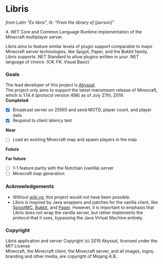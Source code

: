 # Libris
*from Latin "Ex libris", lit. "From the library of [person]"*    
  
A .NET Core and Common Language Runtime implementation of the Minecraft multiplayer server.   
  
Libris aims to feature similar levels of plugin support comparable to major Minecraft server technologies, like Spigot, Paper, and the Bukkit family. Libris supports .NET Standard to allow plugins written in your .NET language of choice. (C#, F#, Visual Basic)  

### Goals
The lead developer of this project is [Abyssal](http://github.com/abyssal).  
The project only aims to support the latest mainstream release of Minecraft, which is 1.14.4 (protocol version 498) as of July 27th, 2019.  
**Completed**
- [x] Broadcast server on 25565 and send MOTD, player count, and player data
- [x] Respond to client latency test
  
**Near**
- [ ] Load an existing Minecraft map and spawn players in the map
  
**Future**
  
**Far future**
- [ ] 1-1 feature parity with the Notchian (vanilla) server
- [ ] Minecraft map generation

### Acknowledgements
- Without [wiki.vg](https://wiki.vg/Main_Page), this project would not have been possible.
- Libris is inspired by Java wrappers and patches for the vanilla client, like [SpigotMC](https://www.spigotmc.org/), [Bukkit](https://bukkit.org/), and [Paper](https://papermc.io/). However, it is important to emphasis that Libris does not wrap the vanilla server, but rather implements the protocol that it uses, bypassing the Java Virtual Machine entirely.

### Copyright
Libris application and server Copyright (c) 2019 Abyssal, licensed under the MIT License  
Minecraft, the Minecraft client, the Minecraft server, and all images, logos, branding and other media, are copyright of Mojang A.B.
